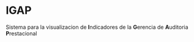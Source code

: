 # IGAP

Sistema para la visualizacion de **I**ndicadores de la **G**erencia de **A**uditoria **P**restacional
